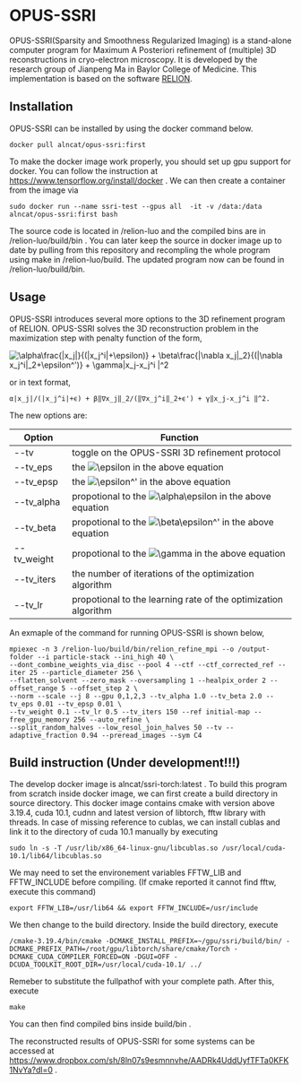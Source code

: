 

# OPUS-SSRI


OPUS-SSRI(Sparsity and Smoothness Regularized Imaging) is a stand-alone computer 
program for Maximum A Posteriori refinement of (multiple) 3D reconstructions in cryo-electron microscopy. It is developed by the 
research group of Jianpeng Ma in Baylor College of Medicine. This implementation is based on the software [RELION](https://www.ncbi.nlm.nih.gov/pubmed/22100448).

## Installation

OPUS-SSRI can be installed by using the docker command below.

```
docker pull alncat/opus-ssri:first
```
To make the docker image work properly, you should set up gpu support for docker. 
You can follow the instruction at https://www.tensorflow.org/install/docker .
We can then create a container from the image via
```
sudo docker run --name ssri-test --gpus all  -it -v /data:/data alncat/opus-ssri:first bash
```
The source code is located in /relion-luo and the compiled bins are in /relion-luo/build/bin .
You can later keep the source in docker image up to date by pulling from this repository and recompling the whole program using make in /relion-luo/build. The updated program now can be found in /relion-luo/build/bin.

## Usage

OPUS-SSRI introduces several more options to the 3D refinement program of RELION.
OPUS-SSRI solves the 3D reconstruction problem in the maximization step with penalty function of the form,

![\alpha\frac{|x_j|}{(|x_j^i|+\epsilon)} + \beta\frac{\|\nabla x_j\|_2}{(\|\nabla x_j^i\|_2\+\epsilon^')} + \gamma\|x_j-x_j^i \|^2](https://render.githubusercontent.com/render/math?math=%5Calpha%5Cfrac%7B%7Cx_j%7C%7D%7B(%7Cx_j%5Ei%7C%2B%5Cepsilon)%7D%20%2B%20%5Cbeta%5Cfrac%7B%5C%7C%5Cnabla%20x_j%5C%7C_2%7D%7B(%5C%7C%5Cnabla%20x_j%5Ei%5C%7C_2%5C%2B%5Cepsilon%5E')%7D%20%2B%20%5Cgamma%5C%7Cx_j-x_j%5Ei%20%5C%7C%5E2)

or in text format,

```
α|x_j|/(|x_j^i|+ϵ) + β‖∇x_j‖_2/(‖∇x_j^i‖_2+ϵ') + γ‖x_j-x_j^i ‖^2.
```

The new options are:

Option | Function
------------ | -------------
--tv |toggle on the OPUS-SSRI 3D refinement protocol
--tv_eps |the ![\epsilon](https://render.githubusercontent.com/render/math?math=%5Cepsilon) in the above equation
--tv_epsp |the ![\epsilon^'](https://render.githubusercontent.com/render/math?math=%5Cepsilon%5E') in the above equation
--tv_alpha |propotional to the ![\alpha\epsilon](https://render.githubusercontent.com/render/math?math=%5Calpha) in the above equation
--tv_beta |propotional to the ![\beta\epsilon^'](https://render.githubusercontent.com/render/math?math=%5Cbeta) in the above equation
--tv_weight |propotional to the ![\gamma](https://render.githubusercontent.com/render/math?math=%5Cgamma) in the above equation
--tv_iters |the number of iterations of the optimization algorithm
--tv_lr |propotional to the learning rate of the optimization algorithm

An exmaple of the command for running OPUS-SSRI is shown below,

```
mpiexec -n 3 /relion-luo/build/bin/relion_refine_mpi --o /output-folder --i particle-stack --ini_high 40 \ 
--dont_combine_weights_via_disc --pool 4 --ctf --ctf_corrected_ref --iter 25 --particle_diameter 256 \
--flatten_solvent --zero_mask --oversampling 1 --healpix_order 2 --offset_range 5 --offset_step 2 \ 
--norm --scale --j 8 --gpu 0,1,2,3 --tv_alpha 1.0 --tv_beta 2.0 --tv_eps 0.01 --tv_epsp 0.01 \
--tv_weight 0.1 --tv_lr 0.5 --tv_iters 150 --ref initial-map --free_gpu_memory 256 --auto_refine \ 
--split_random_halves --low_resol_join_halves 50 --tv --adaptive_fraction 0.94 --preread_images --sym C4 

```
## Build instruction (Under development!!!)
The develop docker image is alncat/ssri-torch:latest .
To build this program from scratch inside docker image, we can first create a build directory in source directory. 
This docker image contains cmake with version above 3.19.4, cuda 10.1, cudnn and latest version of libtorch, fftw library with threads. 
In case of missing reference to cublas, we can install cublas and link it to the directory of cuda 10.1 manually by executing 
```
sudo ln -s -T /usr/lib/x86_64-linux-gnu/libcublas.so /usr/local/cuda-10.1/lib64/libcublas.so
```
We may need to set the environement variables FFTW_LIB and FFTW_INCLUDE before compiling. (If cmake reported it cannot find fftw, execute this command)
```
export FFTW_LIB=/usr/lib64 && export FFTW_INCLUDE=/usr/include
```
We then change to the build directory. Inside the build directory, execute
```
/cmake-3.19.4/bin/cmake -DCMAKE_INSTALL_PREFIX=~/gpu/ssri/build/bin/ -DCMAKE_PREFIX_PATH=/root/gpu/libtorch/share/cmake/Torch -DCMAKE_CUDA_COMPILER_FORCED=ON -DGUI=OFF -DCUDA_TOOLKIT_ROOT_DIR=/usr/local/cuda-10.1/ ../
```
Remeber to substitute the fullpathof with your complete path.
After this, execute
```
make
```
You can then find compiled bins inside build/bin .

The reconstructed results of OPUS-SSRI for some systems can be accessed at https://www.dropbox.com/sh/8ln07s9esmnnvhe/AADRk4UddUyfTFTa0KFK1NvYa?dl=0 .
